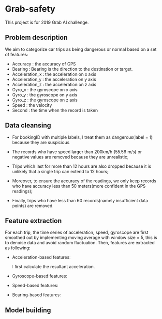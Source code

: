 # Grab-safety
This project is for 2019 Grab AI challenge.
## Problem description
We aim to categorize car trips as being dangerous or normal based on a set of features:
- Accuracy : the accuracy of GPS
- Bearing : Bearing is the direction to the destination or target.
- Acceleration_x : the acceleration on x axis
- Acceleration_y : the acceleration on y axis
- Acceleration_z : the acceleration on z axis
- Gyro_x : the gyroscope on x axis
- Gyro_y : the gyroscope on y axis
- Gyro_z : the gyroscope on z axis
- Speed : the velocity
- Second : the time when the record is taken

## Data cleansing

* For bookingID with multiple labels, I treat them as dangerous(label = 1) because they are suspicious. 

* The records who have speed larger than 200km/h (55.56 m/s) or negative values are removed because they are unrealistic;

* Trips which last for more than 12 hours are also dropped because it is unlikely that a single trip can extend to 12 hours;

* Moreover, to ensure the accuracy of the readings, we only keep records who have accuracy less than 50 meters(more confident in the GPS readings);

* Finally, trips who have less than 60 records(namely insufficient data points) are removed.

## Feature extraction

For each trip, the time series of acceleration, speed, gyroscope are first smoothed out by implementing moving average with window size = 5, this is to denoise data and avoid random fluctuation. Then, features are extracted as following:

- Acceleration-based features:

    I first calculate the resultant acceleration.
  
- Gyroscope-based features:
  
- Speed-based features:

- Bearing-based features:
  



## Model building


